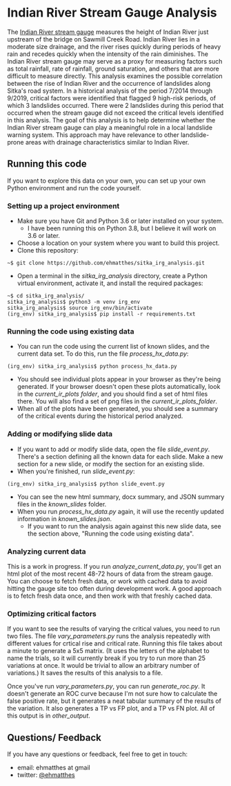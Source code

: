 Indian River Stream Gauge Analysis
===

The [Indian River stream gauge](https://water.weather.gov/ahps2/hydrograph.php?wfo=pajk&gage=irva2) measures the height of Indian River just upstream of the bridge on Sawmill Creek Road. Indian River lies in a moderate size drainage, and the river rises quickly during periods of heavy rain and recedes quickly when the intensity of the rain diminishes. The Indian River stream gauge may serve as a proxy for measuring factors such as total rainfall, rate of rainfall, ground saturation, and others that are more difficult to measure directly. This analysis examines the possible correlation between the rise of Indian River and the occurrence of landslides along Sitka's road system. In a historical analysis of the period 7/2014 through 9/2019, critical factors were identified that flagged 9 high-risk periods, of which 3 landslides occurred. There were 2 landslides during this period that occurred when the stream gauge did not exceed the critical levels identified in this analysis. The goal of this analysis is to help determine whether the Indian River stream gauge can play a meaningful role in a local landslide warning system. This approach may have relevance to other landslide-prone areas with drainage characteristics similar to Indian River.

Running this code
---

If you want to explore this data on your own, you can set up your own Python environment and run the code yourself.

### Setting up a project environment

- Make sure you have Git and Python 3.6 or later installed on your system.
  - I have been running this on Python 3.8, but I believe it will work on 3.6 or later.
- Choose a location on your system where you want to build this project.
- Clone this repository:

```
~$ git clone https://github.com/ehmatthes/sitka_irg_analysis.git
```

- Open a terminal in the *sitka_irg_analysis* directory, create a Python virtual environment, activate it, and install the required packages:

```
~$ cd sitka_irg_analysis/
sitka_irg_analysis$ python3 -m venv irg_env
sitka_irg_analysis$ source irg_env/bin/activate
(irg_env) sitka_irg_analysis$ pip install -r requirements.txt 
```

### Running the code using existing data

- You can run the code using the current list of known slides, and the current data set. To do this, run the file *process_hx_data.py*:

```
(irg_env) sitka_irg_analysis$ python process_hx_data.py
```

- You should see individual plots appear in your browser as they're being generated. If your browser doesn't open these plots automatically, look in the *current_ir_plots folder*, and you should find a set of html files there. You will also find a set of png files in the *current_ir_plots_folder*.
- When all of the plots have been generated, you should see a summary of the critical events during the historical period analyzed.

### Adding or modifying slide data

- If you want to add or modify slide data, open the file *slide_event.py*. There's a section defining all the known data for each slide. Make a new section for a new slide, or modify the section for an existing slide.
- When you're finished, run *slide_event.py*:

```
(irg_env) sitka_irg_analysis$ python slide_event.py 
```

- You can see the new html summary, docx summary, and JSON summary files in the *known_slides* folder.
- When you run *process_hx_data.py* again, it will use the recently updated information in *known_slides.json*.
  - If you want to run the analysis again against this new slide data, see the section above, "Running the code using existing data".

### Analyzing current data

This is a work in progress. If you run *analyze_current_data.py*, you'll get an html plot of the most recent 48-72 hours of data from the stream gauge. You can choose to fetch fresh data, or work with cached data to avoid hitting the gauge site too often during development work. A good approach is to fetch fresh data once, and then work with that freshly cached data.

### Optimizing critical factors

If you want to see the results of varying the critical values, you need to run two files. The file *vary_parameters.py* runs the analysis repeatedly with different values for crtical rise and critical rate. Running this file takes about a minute to generate a 5x5 matrix. (It uses the letters of the alphabet to name the trials, so it will currently break if you try to run more than 25 variations at once. It would be trivial to allow an arbitrary number of variations.) It saves the results of this analysis to a file.

Once you've run *vary_parameters.py*, you can run *generate_roc.py*. It doesn't generate an ROC curve because I'm not sure how to calculate the false positive rate, but it generates a neat tabular summary of the results of the variation. It also generates a TP vs FP plot, and a TP vs FN plot. All of this output is in *other_output*.

Questions/ Feedback
---

If you have any questions or feedback, feel free to get in touch:

- email: ehmatthes at gmail
- twitter: [@ehmatthes](https://twitter.com/ehmatthes)